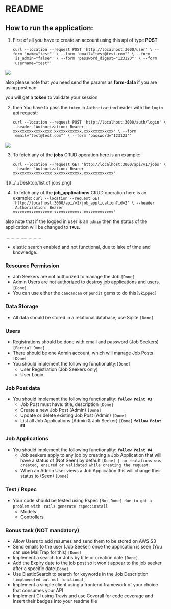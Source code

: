 # README

## How to run the application:

1. First of all you have to create an account using this api of type **POST**

   `curl --location --request POST 'http://localhost:3000/user' \
   --form 'name="test"' \
   --form 'email="test@test.com"' \
   --form 'is_admin="false"' \
   --form 'password_digest="123123"' \
   --form 'username="test"'
   `

![](../../Desktop/singup.png)

also please note that you need send the params as **form-data** if you are using postman

you will get a **token** to validate your session

2. then You have to pass the `token` in `Authorization` header with the `login` api request:

   `curl --location --request POST 'http://localhost:3000/auth/login' \
   --header 'Authorization: Bearer xxxxxxxxxxxxxxxxx.xxxxxxxxxxxx.xxxxxxxxxxxxx' \
   --form 'email="test@test.com"' \
   --form 'password="123123"'`

![](../../Desktop/login.png)


3. To fetch any of the **jobs** CRUD operation here is an example:

   `curl --location --request GET 'http://localhost:3000/api/v1/jobs' \
   --header 'Authorization: Bearer xxxxxxxxxxxxxxxxx.xxxxxxxxxxxx.xxxxxxxxxxxxx'
   `

![](../../Desktop/list of jobs.png)


4. To fetch any of the **job_applications** CRUD operation here is an example:
   `curl --location --request GET 'http://localhost:3000/api/v1/job_application?id=2' \
   --header 'Authorization: Bearer xxxxxxxxxxxxxxxxx.xxxxxxxxxxxx.xxxxxxxxxxxxx'`

also note that if the logged in user is an `admin` then the status of the application will be changed to **`TRUE`**.

............................

- elastic search enabled and not functional, due to lake of time and knowledge.

### Resource Permission

- Job Seekers are not authorized to manage the Job.`[Done]`
- Admin Users are not authorized to destroy job applications and users.`[Done]`
- You can use either the `cancancan` or `pundit` gems to do this`[Skipped]`

### Data Storage

- All data should be stored in a relational database, use Sqlite `[Done]`

### Users

- Registrations should be done with email and password (Job Seekers) `[Partial Done]`
- There should be one Admin account, which will manage Job Posts `[Done]`
- You should implement the following functionality:`[Done]`
    - User Registration (Job Seekers only)
    - User Login

### Job Post data

- You should implement the following functionality: **`follow Point #3`**
    - Job Post must have: title, description `[Done]`
    - Create a new Job Post (Admin) `[Done]`
    - Update or delete existing Job Post (Admin) `[Done]`
    - List all Job Applications (Admin & Job Seeker) `[Done]` **`follow Point #4`**

### Job Applications

- You should implement the following functionality: **`follow Point #4`**
    - Job seekers apply to any job by creating a Job Application that will have a status of (Not Seen) by
      default `[Done] | no realations was created, ensured or validated while creating the request`
    - When an Admin User views a Job Application this will change their status to (Seen) `[Done]`

### Test / Rspec

- Your code should be tested using Rspec  `[Not Done] due to got a problem with` ` rails generate rspec:install`
    - Models
    - Controllers

### Bonus task (NOT mandatory)

- Allow Users to add resumes and send them to be stored on AWS S3
- Send emails to the user (Job Seeker) once the application is seen (You can use MailTrap for this) `[Done]`
- Implement a search for Jobs by title or creation date `[Done]`
- Add the Expiry date to the job post so it won't appear to the job seeker after a specific date`[Done]`
- Use ElasticSearch to search for keywords in the Job Description `[implmeneted but not functional]`
- Implement a simple client using a frontend framework of your choice that consumes your API
- Implement CI using Travis and use Coverall for code coverage and insert their badges into your readme file